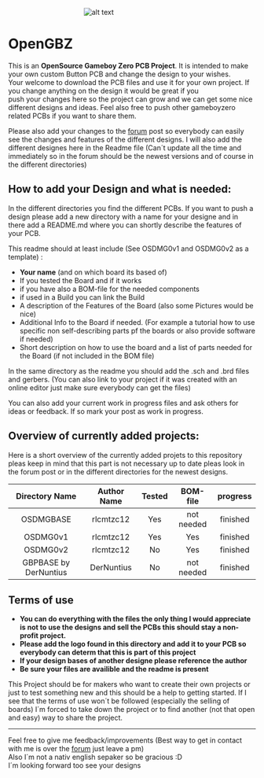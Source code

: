 &emsp;&emsp;&emsp;&emsp;&emsp;&emsp;&emsp;&emsp;&emsp;&emsp;&emsp;![alt text](https://github.com/rlcmtzc/OpenGBZ/blob/master/logos/top_openGBZ_biglogo.png "openGBZ Logo")
# OpenGBZ
This is an **OpenSource Gameboy Zero PCB Project**. It is intended to make your own custom Button PCB and change the design to your wishes.  
Your welcome to download the PCB files and use it for your own project. If you change anything on the design it would be great if you  
push your changes here so the project can grow and we can get some nice different designs and ideas. Feel also free to push other gameboyzero related PCBs if you want to share them. 

Please also add your changes to the [forum](https://www.sudomod.com/forum/viewtopic.php?f=42&t=6499) post so everybody can easily see the changes and features of the different designs. I will also add the different designes here in the Readme file (Can´t update all the time and immediately so in the forum should be the newest versions and of course in the different directories)  

## How to add your Design and what is needed:
In the different directories you find the different PCBs. If you want to push a design please add a new directory with a name for your designe and in there add a README.md where you can shortly describe the features of your PCB.  

This readme should at least include (See OSDMG0v1 and OSDMG0v2 as a template) :
* **Your name** (and on which board its based of)
* If you tested the Board and if it works
* if you have also a BOM-file for the needed components
* if used in a Build you can link the Build
* A description of the Features of the Board (also some Pictures would be nice)
* Additional Info to the Board if needed. (For example a tutorial how to use specific non self-describing parts pf the boards or also provide software if needed)
* Short description on how to use the board and a list of parts needed for the Board (if not included in the BOM file)  

In the same directory as the readme you should add the .sch and .brd files and gerbers. (You can also link to your project if it was created with an online editor just make sure everybody can get the files)  

You can also add your current work in progress files and ask others for ideas or feedback. If so mark your post as work in progress.  

## Overview of currently added projects:
Here is a short overview of the currently added projets to this repository pleas keep in mind that this part is not necessary up to date pleas look in the forum post or in the different directories for the newest designs.  

| Directory Name       | Author Name           | Tested     | BOM-file | progress          |
| :-------------------:|:---------------------:| :---------:| :-------: | :----------------:|
| OSDMGBASE            | rlcmtzc12             | Yes        | not needed| finished          |
| OSDMG0v1             | rlcmtzc12             | Yes        | Yes       | finished          |
| OSDMG0v2             | rlcmtzc12             | No         | Yes       | finished          |
| GBPBASE by DerNuntius| DerNuntius            | No         | not needed| finished          |
## Terms of use
* **You can do everything with the files the only thing I would appreciate is not to use the designs and sell the PCBs this should stay a non-profit project.**
* **Please add the logo found in this directory and add it to your PCB so everybody can determ that this is part of this project**
* **If your design bases of another designe please reference the author**
* **Be sure your files are availible and the readme is present**  

This Project should be for makers who want to create their own projects or just to test something new and this should be a help to getting started. If I see that the terms of use won´t be followed (especially the selling of boards) I´m forced to take down the project or to find another (not that open and easy) way to share the project.  

---  

Feel free to give me feedback/improvements (Best way to get in contact with me is over the [forum](https://www.sudomod.com/forum/memberlist.php?mode=viewprofile&u=9560) just leave a pm)  
Also I´m not a nativ english sepaker so be gracious :D  
I´m looking forward too see your designs
